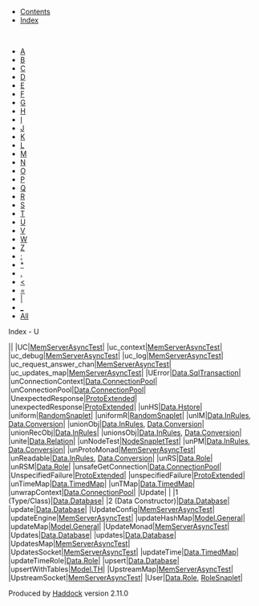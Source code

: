 -   [Contents](index.html)
-   [Index](doc-index.html)

 

-   [A](doc-index-A.html)
-   [B](doc-index-B.html)
-   [C](doc-index-C.html)
-   [D](doc-index-D.html)
-   [E](doc-index-E.html)
-   [F](doc-index-F.html)
-   [G](doc-index-G.html)
-   [H](doc-index-H.html)
-   [I](doc-index-I.html)
-   [J](doc-index-J.html)
-   [K](doc-index-K.html)
-   [L](doc-index-L.html)
-   [M](doc-index-M.html)
-   [N](doc-index-N.html)
-   [O](doc-index-O.html)
-   [P](doc-index-P.html)
-   [Q](doc-index-Q.html)
-   [R](doc-index-R.html)
-   [S](doc-index-S.html)
-   [T](doc-index-T.html)
-   [U](doc-index-U.html)
-   [V](doc-index-V.html)
-   [W](doc-index-W.html)
-   [Z](doc-index-Z.html)
-   [:](doc-index-58.html)
-   [\*](doc-index-42.html)
-   [.](doc-index-46.html)
-   [\<](doc-index-60.html)
-   [=](doc-index-61.html)
-   [|](doc-index-124.html)
-   [\_](doc-index-95.html)
-   [All](doc-index-All.html)

Index - U

||
|UC|[MemServerAsyncTest](MemServerAsyncTest.html#v:UC)|
|uc\_context|[MemServerAsyncTest](MemServerAsyncTest.html#v:uc_context)|
|uc\_debug|[MemServerAsyncTest](MemServerAsyncTest.html#v:uc_debug)|
|uc\_log|[MemServerAsyncTest](MemServerAsyncTest.html#v:uc_log)|
|uc\_request\_answer\_chan|[MemServerAsyncTest](MemServerAsyncTest.html#v:uc_request_answer_chan)|
|uc\_updates\_map|[MemServerAsyncTest](MemServerAsyncTest.html#v:uc_updates_map)|
|UError|[Data.SqlTransaction](Data-SqlTransaction.html#v:UError)|
|unConnectionContext|[Data.ConnectionPool](Data-ConnectionPool.html#v:unConnectionContext)|
|unConnectionPool|[Data.ConnectionPool](Data-ConnectionPool.html#v:unConnectionPool)|
|UnexpectedResponse|[ProtoExtended](ProtoExtended.html#v:UnexpectedResponse)|
|unexpectedResponse|[ProtoExtended](ProtoExtended.html#v:unexpectedResponse)|
|unHS|[Data.Hstore](Data-Hstore.html#v:unHS)|
|uniform|[RandomSnaplet](RandomSnaplet.html#v:uniform)|
|uniformR|[RandomSnaplet](RandomSnaplet.html#v:uniformR)|
|unIM|[Data.InRules](Data-InRules.html#v:unIM), [Data.Conversion](Data-Conversion.html#v:unIM)|
|unionObj|[Data.InRules](Data-InRules.html#v:unionObj), [Data.Conversion](Data-Conversion.html#v:unionObj)|
|unionRecObj|[Data.InRules](Data-InRules.html#v:unionRecObj)|
|unionsObj|[Data.InRules](Data-InRules.html#v:unionsObj), [Data.Conversion](Data-Conversion.html#v:unionsObj)|
|unite|[Data.Relation](Data-Relation.html#v:unite)|
|unNodeTest|[NodeSnapletTest](NodeSnapletTest.html#v:unNodeTest)|
|unPM|[Data.InRules](Data-InRules.html#v:unPM), [Data.Conversion](Data-Conversion.html#v:unPM)|
|unProtoMonad|[MemServerAsyncTest](MemServerAsyncTest.html#v:unProtoMonad)|
|unReadable|[Data.InRules](Data-InRules.html#v:unReadable), [Data.Conversion](Data-Conversion.html#v:unReadable)|
|unRS|[Data.Role](Data-Role.html#v:unRS)|
|unRSM|[Data.Role](Data-Role.html#v:unRSM)|
|unsafeGetConnection|[Data.ConnectionPool](Data-ConnectionPool.html#v:unsafeGetConnection)|
|UnspecifiedFailure|[ProtoExtended](ProtoExtended.html#v:UnspecifiedFailure)|
|unspecifiedFailure|[ProtoExtended](ProtoExtended.html#v:unspecifiedFailure)|
|unTimeMap|[Data.TimedMap](Data-TimedMap.html#v:unTimeMap)|
|unTMap|[Data.TimedMap](Data-TimedMap.html#v:unTMap)|
|unwrapContext|[Data.ConnectionPool](Data-ConnectionPool.html#v:unwrapContext)|
|Update| |
|1 (Type/Class)|[Data.Database](Data-Database.html#t:Update)|
|2 (Data Constructor)|[Data.Database](Data-Database.html#v:Update)|
|update|[Data.Database](Data-Database.html#v:update)|
|UpdateConfig|[MemServerAsyncTest](MemServerAsyncTest.html#t:UpdateConfig)|
|updateEngine|[MemServerAsyncTest](MemServerAsyncTest.html#v:updateEngine)|
|updateHashMap|[Model.General](Model-General.html#v:updateHashMap)|
|updateMap|[Model.General](Model-General.html#v:updateMap)|
|UpdateMonad|[MemServerAsyncTest](MemServerAsyncTest.html#t:UpdateMonad)|
|Updates|[Data.Database](Data-Database.html#v:Updates)|
|updates|[Data.Database](Data-Database.html#v:updates)|
|UpdatesMap|[MemServerAsyncTest](MemServerAsyncTest.html#t:UpdatesMap)|
|UpdatesSocket|[MemServerAsyncTest](MemServerAsyncTest.html#t:UpdatesSocket)|
|updateTime|[Data.TimedMap](Data-TimedMap.html#v:updateTime)|
|updateTimeRole|[Data.Role](Data-Role.html#v:updateTimeRole)|
|upsert|[Data.Database](Data-Database.html#v:upsert)|
|upsertWithTables|[Model.TH](Model-TH.html#v:upsertWithTables)|
|UpstreamMap|[MemServerAsyncTest](MemServerAsyncTest.html#t:UpstreamMap)|
|UpstreamSocket|[MemServerAsyncTest](MemServerAsyncTest.html#t:UpstreamSocket)|
|User|[Data.Role](Data-Role.html#v:User), [RoleSnaplet](RoleSnaplet.html#v:User)|

Produced by [Haddock](http://www.haskell.org/haddock/) version 2.11.0
